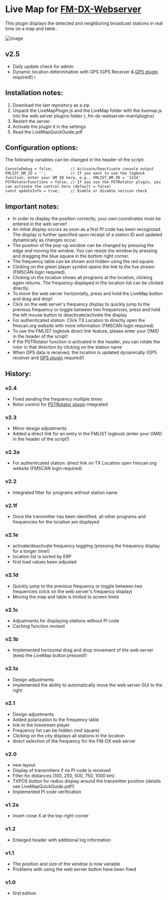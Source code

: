 # Live Map for [FM-DX-Webserver](https://github.com/NoobishSVK/fm-dx-webserver)

This plugin displays the detected and neighboring broadcast stations in real time on a map and table..

![image](https://github.com/user-attachments/assets/bbfe6e17-8ea9-4a9b-8df4-12b3ecf72fad)


## v2.5

- Daily update check for admin
- Dynamic location determination with GPS (GPS Receiver & [GPS plugin](https://github.com/Highpoint2000/GPS) required!)
i
## Installation notes:

1. 	Download the last repository as a zip
2.	Unpack the LiveMapPlugin.js and the LiveMap folder with the livemap.js into the web server plugins folder (..fm-dx-webserver-main\plugins)
3. 	Restart the server
4. 	Activate the plugin it in the settings
5.	Read the LiveMapQuickGuide.pdf

## Configuration options:

The following variables can be changed in the header of the script:

    ConsoleDebug = false;        // Activate/Deactivate console output	
    FMLIST_OM_ID = '';           // If you want to use the logbook function, enter your OM ID here, e.g., FMLIST_OM_ID = '1234'
    PSTRotatorFunctions = false; // If you use the PSTRotator plugin, you can activate the control here (default = false)
    const updateInfo = true; 	 // Enable or disable version check

## Important notes: 

- In order to display the position correctly, your own coordinates must be entered in the web server!
- An initial display occurs as soon as a first PI code has been recognized. The display is further specified upon receipt of a station ID and updated dynamically as changes occur.
- The position of the pop-up window can be changed by pressing the edge and moving the window. You can resize the window by pressing and dragging the blue square in the bottom right corner.
- The frequency table can be shown and hidden using the red square.
- Clicking on the green player symbol opens the link to the live stream (FMSCAN login required).
- Clicking on the location shows all programs at the location, clicking again returns. The frequency displayed in the location list can be clicked directly.
- To move the web server horizontally, press and hold the LiveMap button and drag and drop!
- Click on the web server's frequency display to quickly jump to the previous frequency or toggle between two frequencies, press and hold the left mouse button to deactivate/activate the display
- For authenticated station: Click TX Location to directly open the fmscan.org website with more information (FMSCAN login required)
- To use the FMLIST logbook direct link feature, please enter your OMID in the header of the script!
- If the PSTRotator function is activated in the header, you can rotate the rotor in that direction by clicking on the station name
- When GPS data is received, the location is updated dynamically (GPS receiver and [GPS plugin](https://github.com/Highpoint2000/GPS) required!)
  
## History:

### v2.4

- Fixed sending the frequency multiple times
- Rotor control for [PSTRotator plugin](https://github.com/Highpoint2000/PSTRotator) integrated

### v2.3

- Minor design adjustments
- Added a direct link for an entry in the FMLIST logbook (enter your OMID in the header of the script!)


### v2.2a

- For authenticated station: direct link on TX Location open fmscan.org website (FMSCAN login required)


### v2.2

- Integrated filter for programs without station name

### v2.1f

- Once the transmitter has been identified, all other programs and frequencies for the location are displayed

### v2.1e

- activate/deactivate frequency toggling (pressing the frequency display for a longer time!)
- location list is sorted by ERP
- first load values been adjusted

### v2.1d

- Quickly jump to the previous frequency or toggle between two frequencies (click on the web server's frequency display)
- Moving the map and table is limited to screen limits

### v2.1c

- Adjustments for displaying stations without PI code
- Caching function revised

### v2.1b

- Implemented horizontal drag and drop movement of the web server (keep the LiveMap button pressed!)

### v2.1a

- Design adjustments
- Implemented the ability to automatically move the web server GUI to the right

### v2.1

- Design adjustments
- Added polarization to the frequency table
- link to the livestream player
- Frequency list can be hidden (red square)
- Clicking on the city displays all stations in the location
- direct selection of the frequency for the FM-DX web server

### v2.0

- new layout
- Display of transmitters if no PI code is received
- Filter for distances (100, 250, 500, 750, 1000 km)
- TXPOS button for radius display around the transmitter position (details see LiveMapQuickGuide.pdf!)
- Implemented PI code verification

### v1.2a

- Insert close X at the top-right corner

### v1.2

- Enlarged header with additional log information

### v1.1

- The position and size of the window is now variable
- Problems with using the web server button have been fixed

### v1.0

- first edition
